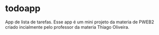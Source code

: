 # todoapp
App de lista de tarefas.
Esse app é um mini projeto da materia de PWEB2 criado incialmente pelo professor da materia Thiago Oliveira.
